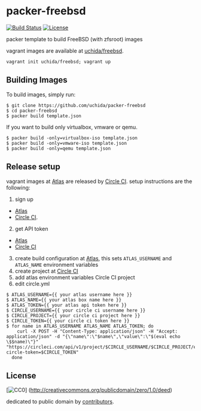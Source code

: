 # packer-freebsd

[![Build Status](https://img.shields.io/travis/uchida/packer-freebsd.svg)](https://travis-ci.org/uchida/packer-freebsd)
[![License](https://img.shields.io/github/license/uchida/packer-freebsd.svg)](http://creativecommons.org/publicdomain/zero/1.0/deed)

packer template to build FreeBSD (with zfsroot) images

vagrant images are available at [uchida/freebsd](https://atlas.hashicorp.com/uchida/boxes/freebsd).

```console
vagrant init uchida/freebsd; vagrant up
```

## Building Images

To build images, simply run:

```console
$ git clone https://github.com/uchida/packer-freebsd
$ cd packer-freebsd
$ packer build template.json
```

If you want to build only virtualbox, vmware or qemu.

```console
$ packer build -only=virtualbox-iso template.json
$ packer build -only=vmware-iso template.json
$ packer build -only=qemu template.json
```

## Release setup

vagrant images at [Atlas](https://atlas.hashicorp.com) are released by [Circle CI](https://circleci.com/).
setup instructions are the following:

1. sign up
  - [Atlas](https://atlas.hashicorp.com/account/new)
  - [Circle CI](https://circleci.com/signup).
2. get API token
  - [Atlas](https://atlas.hashicorp.com/settings/tokens)
  - [Circle CI](https://circleci.com/account/api)
3. create build configuration at [Atlas](https://atlas.hashicorp.com/tutorial/packer-vagrant),
  this sets `ATLAS_USERNAME` and `ATLAS_NAME` environment variables
4. create project at [Circle CI](https://circleci.com/add-projects)
5. add atlas environment variables Circle CI project
6. edit circle.yml

```console
$ ATLAS_USERNAME={{ your atlas username here }}
$ ATLAS_NAME={{ your atlas box name here }}
$ ATLAS_TOKEN={{ your atlas api token here }}
$ CIRCLE_USERNAME={{ your circle ci username here }}
$ CIRCLE_PROJECT={{ your circle ci project here }}
$ CIRCLE_TOKEN={{ your circle ci token here }}
$ for name in ATLAS_USERNAME ATLAS_NAME ATLAS_TOKEN; do
    curl -X POST -H "Content-Type: application/json" -H "Accept: application/json" -d "{\"name\":\"$name\",\"value\":\"$(eval echo \$$name)\"}" "https://circleci.com/api/v1/project/$CIRCLE_USERNAME/$CIRCLE_PROJECT/envvar?circle-token=$CIRCLE_TOKEN"
  done
```

## License

[![CC0](http://i.creativecommons.org/p/zero/1.0/88x31.png "CC0")]
(http://creativecommons.org/publicdomain/zero/1.0/deed)

dedicated to public domain by [contributors](https://github.com/uchida/packer-freebsd/graphs/contributors).

